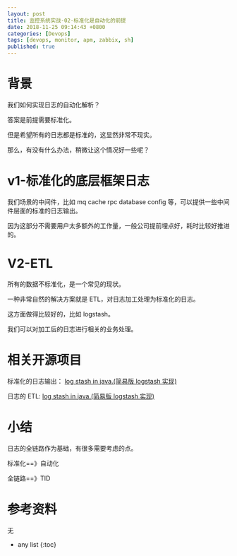 ```yaml
---
layout: post
title: 监控系统实战-02-标准化是自动化的前提
date: 2018-11-25 09:14:43 +0800
categories: [Devops]
tags: [devops, monitor, apm, zabbix, sh]
published: true
---
```


# 背景

我们如何实现日志的自动化解析？

答案是前提需要标准化。

但是希望所有的日志都是标准的，这显然非常不现实。

那么，有没有什么办法，稍微让这个情况好一些呢？

# v1-标准化的底层框架日志

我们场景的中间件，比如 mq cache rpc database config 等，可以提供一些中间件层面的标准的日志输出。

因为这部分不需要用户太多额外的工作量，一般公司提前埋点好，耗时比较好推进的。

# V2-ETL

所有的数据不标准化，是一个常见的现状。

一种非常自然的解决方案就是 ETL，对日志加工处理为标准化的日志。

这方面做得比较好的，比如 logstash。

我们可以对加工后的日志进行相关的业务处理。

# 相关开源项目

标准化的日志输出： [log stash in java.(简易版 logstash 实现)](https://github.com/houbb/auto-log)

日志的 ETL:  [log stash in java.(简易版 logstash 实现)](https://github.com/houbb/logstash4j)

# 小结

日志的全链路作为基础，有很多需要考虑的点。

标准化==》自动化

全链路==》TID



# 参考资料

无

* any list
{:toc}